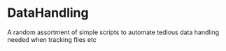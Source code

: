 # DataHandling
A random assortment of simple scripts to automate tedious data handling needed when tracking flies etc
